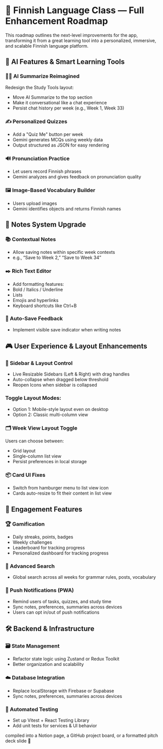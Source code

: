 # 🌟 Finnish Language Class — Full Enhancement Roadmap
This roadmap outlines the next-level improvements for the app, transforming it from a great learning tool into a personalized, immersive, and scalable Finnish language platform.

## 🔮 AI Features & Smart Learning Tools

### 🧑‍🏫 AI Summarize Reimagined

Redesign the Study Tools layout:
- Move AI Summarize to the top section
- Make it conversational like a chat experience
- Persist chat history per week (e.g., Week 1, Week 33)

### ✍️ Personalized Quizzes
- Add a "Quiz Me" button per week
- Gemini generates MCQs using weekly data
- Output structured as JSON for easy rendering

### 🔊 Pronunciation Practice
- Let users record Finnish phrases
- Gemini analyzes and gives feedback on pronunciation quality

### 🖼️ Image-Based Vocabulary Builder
- Users upload images
- Gemini identifies objects and returns Finnish names

## 📝 Notes System Upgrade

### 📚 Contextual Notes
- Allow saving notes within specific week contexts
- e.g., “Save to Week 2,” “Save to Week 34”

### ✒️ Rich Text Editor
- Add formatting features:
- Bold / Italics / Underline
- Lists
- Emojis and hyperlinks
- Keyboard shortcuts like Ctrl+B

### 💾 Auto-Save Feedback
- Implement visible save indicator when writing notes

## 🎮 User Experience & Layout Enhancements

### 🧩 Sidebar & Layout Control
- Live Resizable Sidebars (Left & Right) with drag handles
- Auto-collapse when dragged below threshold
- Reopen Icons when sidebar is collapsed

### Toggle Layout Modes:
- Option 1: Mobile-style layout even on desktop
- Option 2: Classic multi-column view

### 🗂️ Week View Layout Toggle
Users can choose between:
- Grid layout
- Single-column list view
- Persist preferences in local storage

### 📦 Card UI Fixes
- Switch from hamburger menu to list view icon
- Cards auto-resize to fit their content in list view

## 🔔 Engagement Features

### 🏆 Gamification
- Daily streaks, points, badges
- Weekly challenges
- Leaderboard for tracking progress
- Personalized dashboard for tracking progress

### 🧠 Advanced Search
- Global search across all weeks for grammar rules, posts, vocabulary

### 📳 Push Notifications (PWA)
-  Remind users of tasks, quizzes, and study time
- Sync notes, preferences, summaries across devices
-  Users can opt in/out of push notifications

## 🛠️ Backend & Infrastructure

### 🗃️ State Management
- Refactor state logic using Zustand or Redux Toolkit
- Better organization and scalability

### ☁️ Database Integration
- Replace localStorage with Firebase or Supabase
- Sync notes, preferences, summaries across devices

###  🧪 Automated Testing
- Set up Vitest + React Testing Library
- Add unit tests for services & UI behavior

compiled into a Notion page, a GitHub project board, or a formatted pitch deck slide 🚀
